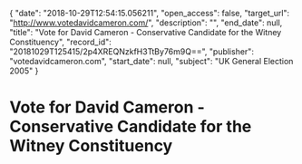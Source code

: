 {
  "date": "2018-10-29T12:54:15.056211", 
  "open_access": false, 
  "target_url": "http://www.votedavidcameron.com/", 
  "description": "", 
  "end_date": null, 
  "title": "Vote for David Cameron - Conservative Candidate for the Witney Constituency", 
  "record_id": "20181029T125415/2p4XREQNzkfH3TtBy76m9Q==", 
  "publisher": "votedavidcameron.com", 
  "start_date": null, 
  "subject": "UK General Election 2005"
}

# Vote for David Cameron - Conservative Candidate for the Witney Constituency

